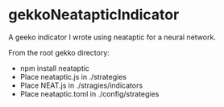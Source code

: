# gekkoNeatapticIndicator
A geeko indicator I wrote using neataptic for a neural network.

From the root gekko directory:

* npm install neataptic
* Place neataptic.js in ./strategies
* Place NEAT.js in ./stragies/indicators
* Place neataptic.toml in ./config/strategies
